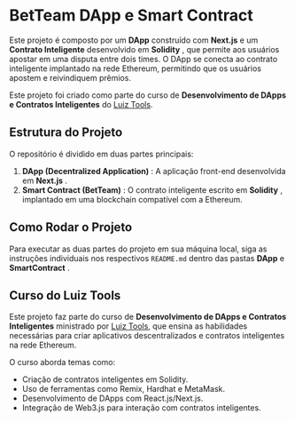 # BetTeam DApp e Smart Contract

Este projeto é composto por um **DApp** construído com **Next.js** e um **Contrato Inteligente** desenvolvido em  **Solidity** , que permite aos usuários apostar em uma disputa entre dois times. O DApp se conecta ao contrato inteligente implantado na rede Ethereum, permitindo que os usuários apostem e reivindiquem prêmios.

Este projeto foi criado como parte do curso de **Desenvolvimento de DApps e Contratos Inteligentes** do [Luiz Tools](https://www.luiztools.com.br).

## Estrutura do Projeto

O repositório é dividido em duas partes principais:

1. **DApp (Decentralized Application)** : A aplicação front-end desenvolvida em  **Next.js** .
2. **Smart Contract (BetTeam)** : O contrato inteligente escrito em  **Solidity** , implantado em uma blockchain compatível com a Ethereum.

## Como Rodar o Projeto

Para executar as duas partes do projeto em sua máquina local, siga as instruções individuais nos respectivos `README.md` dentro das pastas **DApp** e  **SmartContract** .

## Curso do Luiz Tools

Este projeto faz parte do curso de **Desenvolvimento de DApps e Contratos Inteligentes** ministrado por [Luiz Tools](https://www.luiztools.com.br), que ensina as habilidades necessárias para criar aplicativos descentralizados e contratos inteligentes na rede Ethereum.

O curso aborda temas como:

* Criação de contratos inteligentes em Solidity.
* Uso de ferramentas como Remix, Hardhat e MetaMask.
* Desenvolvimento de DApps com React.js/Next.js.
* Integração de Web3.js para interação com contratos inteligentes.
